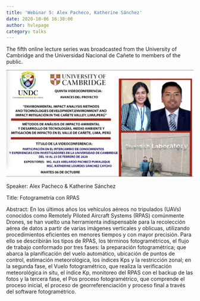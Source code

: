 ```yaml
---
title: 'Webinar 5: Alex Pacheco, Katherine Sánchez'
date: 2020-10-06 16:30:00 
author: hvlepage
category: talks
---
```


The fifth online lecture series was broadcasted from the University of Cambridge and the Universidad Nacional de Cañete to members of the public. 

[![Online Webinar](/assets/posts/20201006-webinar.png)](https://www.facebook.com/Universidad-Nacional-de-Ca%C3%B1ete-134369873573109/videos/376959363331168)


Speaker: Alex Pacheco & Katherine Sánchez

Title: Fotogrametría con RPAS


Abstract: En los últimos años los vehículos aéreos no tripulados (UAVs) conocidos como Remotely Piloted Aircraft Systems (RPAS) comúnmente Drones, se han vuelto una herramienta indispensable para la recolección aérea de datos a partir de varias imágenes verticales y oblicuas, utilizando procedimientos eficientes en menores tiempos y con mayor precisión. Para ello se describirán los tipos de RPAS, los términos fotogramétricos, el flujo de trabajo conformado por tres fases: la preparación fotogramétrica; que abarca la planificación del vuelo automático, ubicación de puntos de control, estimación meteorológica, los índices Kps y la restricción zonal; en la segunda fase, el Vuelo fotogramétrico, que realiza la verificación meteorológica in situ, el índice Kp, monitoreo del RPAS con el backup de las fotos y la tercera fase, el Pos proceso fotogramétrico, que comprende el proceso inicial, el proceso de georreferenciación y proceso final a través del software fotogramétrico.
